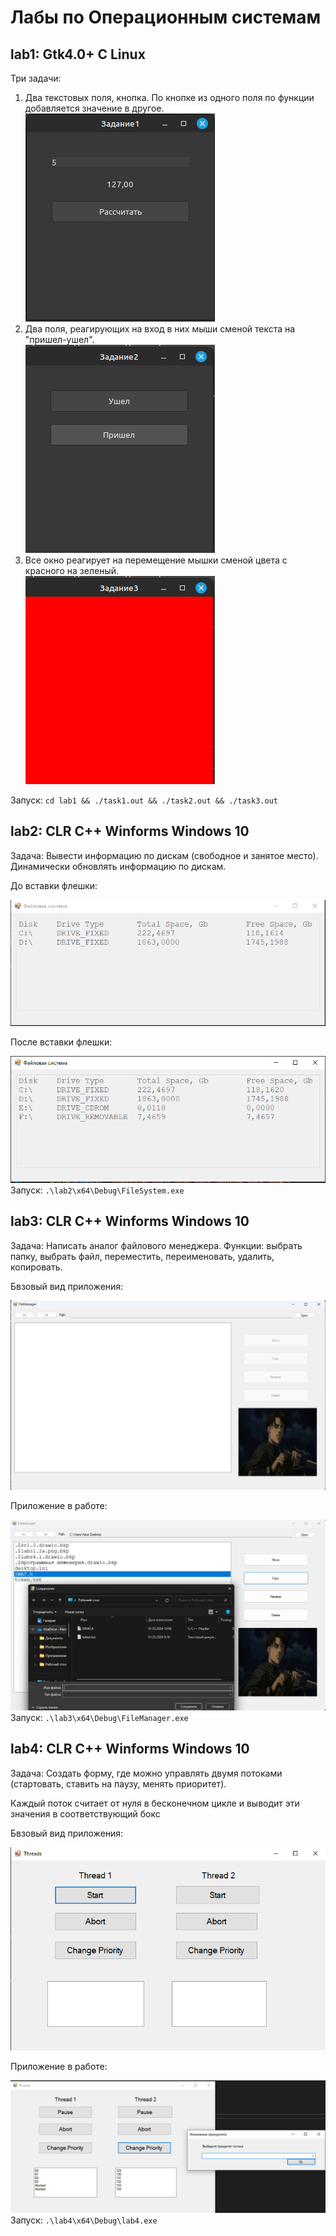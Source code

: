 <h1>Лабы по Операционным системам<br></h1>
<h2>lab1: Gtk4.0+ C Linux<br></h2>
  <p>Три задачи: <ol>
     <li>Два текстовых поля, кнопка. По кнопке из одного поля по функции добавляется значение в другое.</li>
    <img src="https://github.com/SynI20N/IT/blob/systems/lab1/images/task1.png">
     <li>Два поля, реагирующих на вход в них мыши сменой текста на "пришел-ушел".</li>
    <img src="https://github.com/SynI20N/IT/blob/systems/lab1/images/task2.png">
     <li>Все окно реагирует на перемещение мышки сменой цвета с красного на зеленый.</li>
    <img src="https://github.com/SynI20N/IT/blob/systems/lab1/images/task3.png">
    </ol>
    Запуск: <code>cd lab1 && ./task1.out && ./task2.out && ./task3.out</code>
  </p>
<h2>lab2: CLR C++ Winforms Windows 10<br></h2>
  <p>Задача: Вывести информацию по дискам (свободное и занятое место). Динамически обновлять информацию по дискам. <br>
    <p>До вставки флешки:</p>
    <img src="https://github.com/SynI20N/IT/blob/systems/lab2/Images/drives.PNG">
    <p>После вставки флешки:</p>
    <img src="https://github.com/SynI20N/IT/blob/systems/lab2/Images/drives_upd.PNG">
    Запуск: <code>.\lab2\x64\Debug\FileSystem.exe</code>
  </p>
<h2>lab3: CLR C++ Winforms Windows 10<br></h2>
  <p>Задача: Написать аналог файлового менеджера. Функции: выбрать папку, выбрать файл, переместить, переименовать, удалить, копировать.<br>
    <p>Бвзовый вид приложения:</p>
    <img src="https://github.com/SynI20N/IT/blob/systems/lab3/images/manager.png">
    <p>Приложение в работе:</p>
    <img src="https://github.com/SynI20N/IT/blob/systems/lab3/images/manager_action.png">
    Запуск: <code>.\lab3\x64\Debug\FileManager.exe</code>
  </p>
<h2>lab4: CLR C++ Winforms Windows 10<br></h2>
  <p>Задача: Создать форму, где можно управлять двумя потоками (стартовать, ставить на паузу, менять приоритет).<br>
    <p>Каждый поток считает от нуля в бесконечном цикле и выводит эти значения в соответствующий бокс</p>
    <p>Бвзовый вид приложения:</p>
    <img src="https://github.com/SynI20N/IT/blob/systems/lab4/images/1.png">
    <p>Приложение в работе:</p>
    <img src="https://github.com/SynI20N/IT/blob/systems/lab4/images/2.png">
    Запуск: <code>.\lab4\x64\Debug\lab4.exe</code>
  </p>

